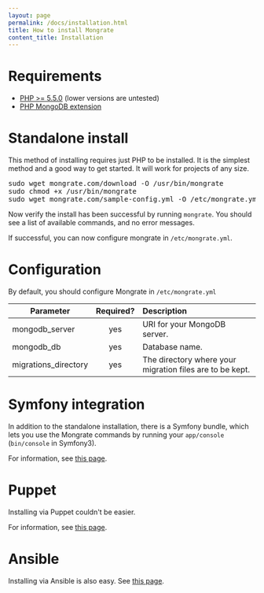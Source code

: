 ```yaml
---
layout: page
permalink: /docs/installation.html
title: How to install Mongrate
content_title: Installation
---
```


Requirements
============

* [PHP >= 5.5.0](https://secure.php.net/manual/en/install.php) (lower versions are untested)
* [PHP MongoDB extension](https://secure.php.net/manual/en/mongo.installation.php)

Standalone install
==================

This method of installing requires just PHP to be installed. It is the simplest method and a good
way to get started. It will work for projects of any size.

<pre>
sudo wget mongrate.com/download -O /usr/bin/mongrate
sudo chmod +x /usr/bin/mongrate
sudo wget mongrate.com/sample-config.yml -O /etc/mongrate.yml
</pre>

Now verify the install has been successful by running `mongrate`. You should see a list of available
commands, and no error messages.

If successful, you can now configure mongrate in `/etc/mongrate.yml`.

Configuration
=============

By default, you should configure Mongrate in `/etc/mongrate.yml`

| Parameter             | Required? | Description  |
| -------------         |:---------:| :------------|
| mongodb_server        | yes       | URI for your MongoDB server. |
| mongodb_db            | yes       | Database name. |
| migrations_directory  | yes       | The directory where your migration files are to be kept. |

Symfony integration
===================

In addition to the standalone installation, there is a Symfony bundle, which lets you use the
Mongrate commands by running your `app/console` (`bin/console` in Symfony3).

For information, see [this page](/docs/symfony).

Puppet
======

Installing via Puppet couldn't be easier.

For information, see [this page](/docs/puppet).

Ansible
=======

Installing via Ansible is also easy. See [this page](/docs/ansible).

